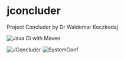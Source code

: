 # jconcluder
Project Concluder by Dr Waldemar Koczkodaj

![Java CI with Maven](https://github.com/pathak-gaurav/jconcluder/workflows/Java%20CI%20with%20Maven/badge.svg)

![JConcluder](https://user-images.githubusercontent.com/31382963/100374067-bdc0ec00-3031-11eb-9e12-035d572a1651.PNG)
![SystemConf](https://user-images.githubusercontent.com/31382963/100374073-bef21900-3031-11eb-8c27-04cb448b944a.PNG)
